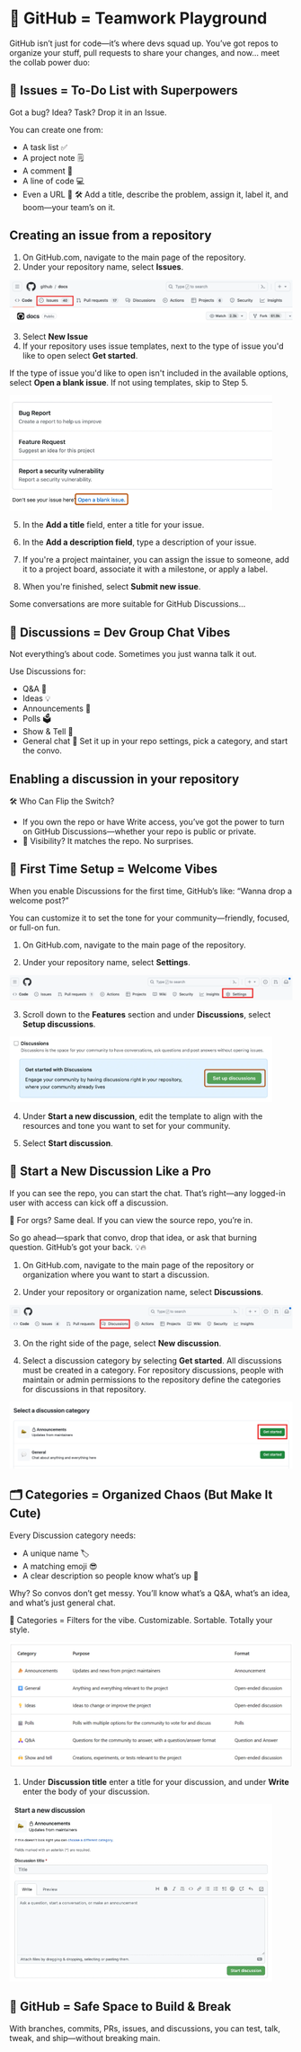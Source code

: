 # 🤝 GitHub = Teamwork Playground
GitHub isn’t just for code—it’s where devs squad up.
You’ve got repos to organize your stuff,
pull requests to share your changes,
and now… meet the collab power duo:

## 🐛 Issues = To-Do List with Superpowers
Got a bug? Idea? Task? Drop it in an Issue.

You can create one from:

- A task list ✅
- A project note 🗒️
- A comment 💬
- A line of code 💻
- Even a URL 🔗
🛠️ Add a title, describe the problem, assign it, label it, and boom—your team’s on it.

## Creating an issue from a repository

1. On GitHub.com, navigate to the main page of the repository.
2. Under your repository name, select **Issues**.

![Issues](https://github.com/codess-aus/GitHub-Workshop/blob/2890bcddb97dc0583c2bcc725936a71fe97e6228/assets/issues-tab.png)

3. Select **New Issue**
4. If your repository uses issue templates, next to the type of issue you'd like to open select **Get started**.

If the type of issue you'd like to open isn't included in the available options, select **Open a blank issue**. If not using templates, skip to Step 5.

![blank issue](https://github.com/codess-aus/GitHub-Workshop/blob/2890bcddb97dc0583c2bcc725936a71fe97e6228/assets/open-a-blank-issue.png)

5. In the **Add a title** field, enter a title for your issue.

6. In the **Add a description field**, type a description of your issue.

7. If you're a project maintainer, you can assign the issue to someone, add it to a project board, associate it with a milestone, or apply a label.

8. When you're finished, select **Submit new issue**.

Some conversations are more suitable for GitHub Discussions...

## 💬 Discussions = Dev Group Chat Vibes
Not everything’s about code.
Sometimes you just wanna talk it out.

Use Discussions for:

- Q&A 🙋
- Ideas 💡
- Announcements 📣
- Polls 🗳️
- Show & Tell 🙌
- General chat 🧃
Set it up in your repo settings, pick a category, and start the convo.

## Enabling a discussion in your repository
🛠️ Who Can Flip the Switch?

- If you own the repo or have Write access, you’ve got the power to turn on GitHub Discussions—whether your repo is public or private.
- 👀 Visibility? It matches the repo. No surprises.

## 👋 First Time Setup = Welcome Vibes

When you enable Discussions for the first time, GitHub’s like:
“Wanna drop a welcome post?”

You can customize it to set the tone for your community—friendly, focused, or full-on fun.

1. On GitHub.com, navigate to the main page of the repository.

2. Under your repository name, select **Settings**.

![Settings](https://github.com/codess-aus/GitHub-Workshop/blob/2890bcddb97dc0583c2bcc725936a71fe97e6228/assets/settings-tab.png)

3. Scroll down to the **Features** section and under **Discussions**, select **Setup discussions**.

![Discussions](https://github.com/codess-aus/GitHub-Workshop/blob/2890bcddb97dc0583c2bcc725936a71fe97e6228/assets/set-up-discussion.png)

4. Under **Start a new discussion**, edit the template to align with the resources and tone you want to set for your community.

5. Select **Start discussion**.

## 💬 Start a New Discussion Like a Pro
If you can see the repo, you can start the chat.
That’s right—any logged-in user with access can kick off a discussion.

👥 For orgs? Same deal. If you can view the source repo, you’re in.

So go ahead—spark that convo, drop that idea, or ask that burning question.
GitHub’s got your back. 💡🔥

1. On GitHub.com, navigate to the main page of the repository or organization where you want to start a discussion.

2. Under your repository or organization name, select **Discussions**.

![Discussions Tab](https://github.com/codess-aus/GitHub-Workshop/blob/2890bcddb97dc0583c2bcc725936a71fe97e6228/assets/discussions-tab.png)

3. On the right side of the page, select **New discussion**.

4. Select a discussion category by selecting **Get started**. All discussions must be created in a category. For repository discussions, people with maintain or admin permissions to the repository define the categories for discussions in that repository.

![Discussion Category](https://github.com/codess-aus/GitHub-Workshop/blob/2890bcddb97dc0583c2bcc725936a71fe97e6228/assets/announcements.png)

## 🗂️ Categories = Organized Chaos (But Make It Cute)

Every Discussion category needs:
- A unique name 🏷️
- A matching emoji 😎
- A clear description so people know what’s up 🧠

Why? So convos don’t get messy.
You’ll know what’s a Q&A, what’s an idea, and what’s just general chat.

🧩 Categories = Filters for the vibe.
Customizable. Sortable. Totally your style.

![Table](https://github.com/codess-aus/GitHub-Workshop/blob/2890bcddb97dc0583c2bcc725936a71fe97e6228/assets/table.png)

1. Under **Discussion title** enter a title for your discussion, and under **Write** enter the body of your discussion.

![Start a New Discussion](https://github.com/codess-aus/GitHub-Workshop/blob/2890bcddb97dc0583c2bcc725936a71fe97e6228/assets/start-a-new-discussion.png)

## 🧪 GitHub = Safe Space to Build & Break

With branches, commits, PRs, issues, and discussions, you can test, talk, tweak, and ship—without breaking main.
